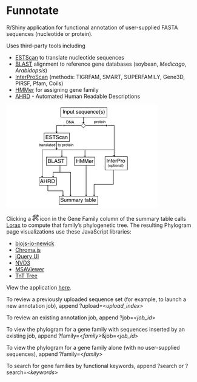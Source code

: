 <!-- --------------------------------------------------------------------------------- -->

# Funnotate

R/Shiny application for functional annotation of user-supplied FASTA sequences (nucleotide or protein).

Uses third-party tools including

* [ESTScan](http://estscan.sourceforge.net) to translate nucleotide sequences
* [BLAST](https://blast.ncbi.nlm.nih.gov/Blast.cgi) alignment to reference gene databases (soybean, _Medicago_, _Arabidopsis_)
* [InterProScan](https://www.ebi.ac.uk/interpro/search/sequence/) (methods: TIGRFAM, SMART, SUPERFAMILY, Gene3D, PIRSF, Pfam, Coils)
* [HMMer](http://hmmer.org) for assigning gene family
* [AHRD](https://github.com/groupschoof/AHRD/blob/master/README.textile) - Automated Human Readable Descriptions

<img src="static/funnotate-process.png" width="400px" height="272px">

Clicking a <img src="static/tools-512.png" width="16px" height="16px"> icon in the Gene Family column of the summary table calls [Lorax](https://github.com/LegumeFederation/lorax) to compute that family&rsquo;s phylogenetic tree. The resulting Phylogram page visualizations use these JavaScript libraries:

* [biojs-io-newick](https://github.com/daviddao/biojs-io-newick)
* [Chroma.js](https://github.com/gka/chroma.js/)
* [jQuery UI](https://jqueryui.com)
* [NVD3](https://nvd3.org/)
* [MSAViewer](https://github.com/wilzbach/msa/)
* [TnT Tree](https://tntvis.github.io/tnt.tree/index.html)

View the application [here](http://dev.lis.ncgr.org:50080/shiny/Funnotate/).

To review a previously uploaded sequence set (for example, to launch a new annotation job), append ?upload=<_upload_index_>

To review an existing annotation job, append ?job=<_job_id_>

To view the phylogram for a gene family with sequences inserted by an existing job, append ?family=<_family_>&job=<_job_id_>

To view the phylogram for a gene family alone (with no user-supplied sequences), append ?family=<_family_>

To search for gene families by functional keywords, append ?search or ?search=<_keywords_>

<!-- --------------------------------------------------------------------------------- -->

